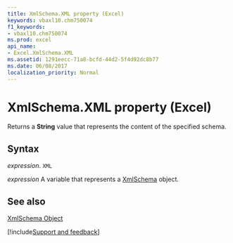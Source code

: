 ```yaml
---
title: XmlSchema.XML property (Excel)
keywords: vbaxl10.chm750074
f1_keywords:
- vbaxl10.chm750074
ms.prod: excel
api_name:
- Excel.XmlSchema.XML
ms.assetid: 1291eecc-71a8-bcfd-44d2-5f4d92dc8b77
ms.date: 06/08/2017
localization_priority: Normal
---
```



# XmlSchema.XML property (Excel)

Returns a  **String** value that represents the content of the specified schema.


## Syntax

_expression_. `XML`

_expression_ A variable that represents a [XmlSchema](./Excel.XmlSchema.md) object.


## See also


[XmlSchema Object](Excel.XmlSchema.md)

[!include[Support and feedback](~/includes/feedback-boilerplate.md)]